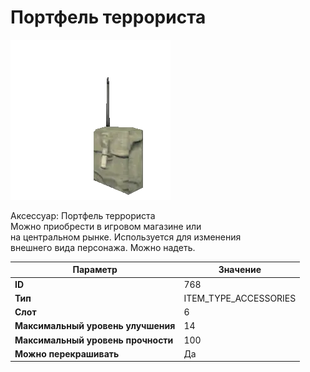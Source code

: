 # Портфель террориста

![Item Image](../img/768.webp?raw=true)

Аксессуар: Портфель террориста<br>Можно приобрести в игровом магазине или<br>на центральном рынке. Используется для изменения<br>внешнего вида персонажа. Можно надеть.


| Параметр | Значение |
|----------|----------|
| **ID** | 768 |
| **Тип** | ITEM_TYPE_ACCESSORIES |
| **Слот** | 6 |
| **Максимальный уровень улучшения** | 14 |
| **Максимальный уровень прочности** | 100 |
| **Можно перекрашивать** | Да |

